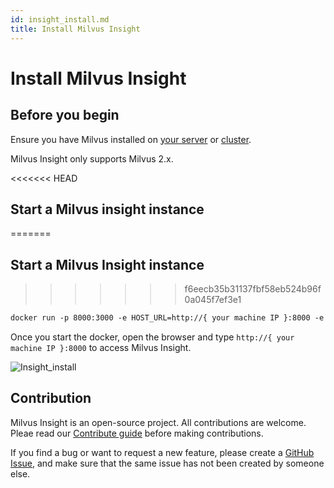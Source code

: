 ```yaml
---
id: insight_install.md
title: Install Milvus Insight
---
```


# Install Milvus Insight

## Before you begin

Ensure you have Milvus installed on [your server](https://milvus.io/docs/install_standalone-docker.md) or [cluster](https://milvus.io/docs/install_cluster-docker.md).

<div class="alert note">
Milvus Insight only supports Milvus 2.x.
</div>

<<<<<<< HEAD
##  Start a Milvus insight instance
=======
##  Start a Milvus Insight instance
>>>>>>> f6eecb35b31137fbf58eb524b96f0a045f7ef3e1

```Apache
docker run -p 8000:3000 -e HOST_URL=http://{ your machine IP }:8000 -e MILVUS_URL={your machine IP}:19530 milvusdb/milvus-insight:latest
```

Once you start the docker, open the browser and type `http://{ your machine IP }:8000` to access Milvus Insight.

![Insight_install](../../../assets/insight_install.png)

## Contribution
Milvus Insight is an open-source project. All contributions are welcome. Pleae read our [Contribute guide](https://github.com/milvus-io/milvus-insight#-building-and-running-milvus-insight-andor-contributing-code) before making contributions.

If you find a bug or want to request a new feature, please create a [GitHub Issue](https://github.com/milvus-io/milvus-insight/issues/new/choose), and make sure that the same issue has not been created by someone else.


